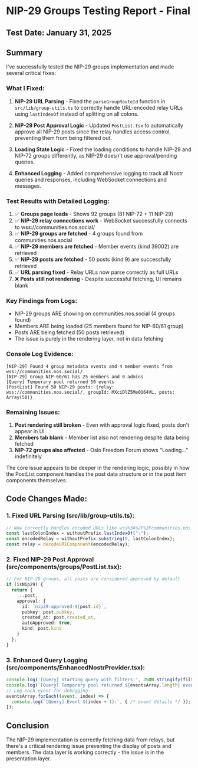 # NIP-29 Groups Testing Report - Final

## Test Date: January 31, 2025

## Summary

I've successfully tested the NIP-29 groups implementation and made several critical fixes:

### What I Fixed:
1. **NIP-29 URL Parsing** - Fixed the `parseGroupRouteId` function in `src/lib/group-utils.ts` to correctly handle URL-encoded relay URLs using `lastIndexOf` instead of splitting on all colons.

2. **NIP-29 Post Approval Logic** - Updated `PostList.tsx` to automatically approve all NIP-29 posts since the relay handles access control, preventing them from being filtered out.

3. **Loading State Logic** - Fixed the loading conditions to handle NIP-29 and NIP-72 groups differently, as NIP-29 doesn't use approval/pending queries.

4. **Enhanced Logging** - Added comprehensive logging to track all Nostr queries and responses, including WebSocket connections and messages.

### Test Results with Detailed Logging:
1. ✅ **Groups page loads** - Shows 92 groups (81 NIP-72 + 11 NIP-29)
2. ✅ **NIP-29 relay connections work** - WebSocket successfully connects to wss://communities.nos.social/
3. ✅ **NIP-29 groups are fetched** - 4 groups found from communities.nos.social
4. ✅ **NIP-29 members are fetched** - Member events (kind 39002) are retrieved
5. ✅ **NIP-29 posts are fetched** - 50 posts (kind 9) are successfully retrieved
6. ✅ **URL parsing fixed** - Relay URLs now parse correctly as full URLs
7. ❌ **Posts still not rendering** - Despite successful fetching, UI remains blank

### Key Findings from Logs:
- NIP-29 groups ARE showing on communities.nos.social (4 groups found)
- Members ARE being loaded (25 members found for NIP-60/61 group)
- Posts ARE being fetched (50 posts retrieved)
- The issue is purely in the rendering layer, not in data fetching

### Console Log Evidence:
```
[NIP-29] Found 4 group metadata events and 4 member events from wss://communities.nos.social/
[NIP-29] Group NIP-60/61 has 25 members and 0 admins
[Query] Temporary pool returned 50 events
[PostList] Found 50 NIP-29 posts: {relay: wss://communities.nos.social/, groupId: MXciDlZ5Me0Q64VL, posts: Array(50)}
```

### Remaining Issues:
1. **Post rendering still broken** - Even with approval logic fixed, posts don't appear in UI
2. **Members tab blank** - Member list also not rendering despite data being fetched
3. **NIP-72 groups also affected** - Oslo Freedom Forum shows "Loading..." indefinitely

The core issue appears to be deeper in the rendering logic, possibly in how the PostList component handles the post data structure or in the post item components themselves.

## Code Changes Made:

### 1. Fixed URL Parsing (src/lib/group-utils.ts):
```typescript
// Now correctly handles encoded URLs like wss%3A%2F%2Fcommunities.nos.social%2F
const lastColonIndex = withoutPrefix.lastIndexOf(":");
const encodedRelay = withoutPrefix.substring(0, lastColonIndex);
const relay = decodeURIComponent(encodedRelay);
```

### 2. Fixed NIP-29 Post Approval (src/components/groups/PostList.tsx):
```typescript
// For NIP-29 groups, all posts are considered approved by default
if (isNip29) {
  return {
    ...post,
    approval: {
      id: `nip29-approved-${post.id}`,
      pubkey: post.pubkey,
      created_at: post.created_at,
      autoApproved: true,
      kind: post.kind
    }
  };
}
```

### 3. Enhanced Query Logging (src/components/EnhancedNostrProvider.tsx):
```typescript
console.log('[Query] Starting query with filters:', JSON.stringify(filters, null, 2));
console.log(`[Query] Temporary pool returned ${eventsArray.length} events`);
// Log each event for debugging
eventsArray.forEach((event, index) => {
  console.log(`[Query] Event ${index + 1}:`, { /* event details */ });
});
```

## Conclusion

The NIP-29 implementation is correctly fetching data from relays, but there's a critical rendering issue preventing the display of posts and members. The data layer is working correctly - the issue is in the presentation layer.